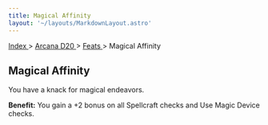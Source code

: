 ```yaml
---
title: Magical Affinity
layout: '~/layouts/MarkdownLayout.astro'
---
```


[ Index ](/) > [ Arcana D20 ](/arcana.d20.srd) > [ Feats ](/arcana.d20.srd/feats) > Magical Affinity

##  Magical Affinity

You have a knack for magical endeavors.

**Benefit:** You gain a +2 bonus on all Spellcraft checks and Use Magic Device
checks.

